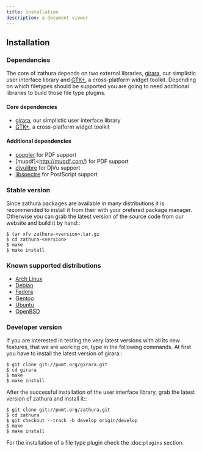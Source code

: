 ```yaml
---
title: installation
description: a document viewer
---
```


## Installation

### Dependencies
The core of zathura depends on two external libraries,
[girara](http://pwmt.org/projects/girara/), our simplistic user interface
library and [GTK+](http://www.gtk.org/), a cross-platform widget toolkit.
Depending on which filetypes should be supported you are going to need
additional libraries to build those file type plugins.

#### Core dependencies
* [girara](http://pwmt.org/projects/girara/), our simplistic user interface library
* [GTK+](http://www.gtk.org/), a cross-platform widget toolkit

#### Additional dependencies
* [poppler](http://poppler.freedesktop.org/) for PDF support
* [mupdf]<http://mupdf.com/) for PDF support
* [djvulibre](http://djvu.sourceforge.net/) for DjVu support
* [libspectre](http://libspectre.freedesktop.org/) for PostScript support

### Stable version
Since zathura packages are available in many distributions it is recommended to
install it from their with your prefered package manager. Otherwise you can grab
the latest version of the source code from our website and build it by hand::

    $ tar xfv zathura-<version>.tar.gz
    $ cd zathura-<version>
    $ make
    $ make install

### Known supported distributions

* [Arch Linux](http://www.archlinux.org/packages/community/x86_64/zathura)
* [Debian](http://packages.debian.org/en/sid/zathura)
* [Fedora](http://pkgs.org/fedora-rawhide/fedora-i386/zathura-0.0.8.2-4.fc15.i686.rpm.html)
* [Gentoo](http://packages.gentoo.org/package/app-text/zathura)
* [Ubuntu](http://packages.ubuntu.com/maverick/zathura)
* [OpenBSD](http://openports.se/textproc/zathura)

### Developer version
If you are interested in testing the very latest versions with all its new
features, that we are working on, type in the following commands. At first you
have to install the latest version of girara::

    $ git clone git://pwmt.org/girara.git
    $ cd girara
    $ make
    $ make install

After the successful installation of the user interface library, grab the latest
version of zathura and install it::

    $ git clone git://pwmt.org/zathura.git
    $ cd zathura
    $ git checkout --track -b develop origin/develop
    $ make
    $ make install

For the installation of a file type plugin check the :doc:`plugins`
section.
